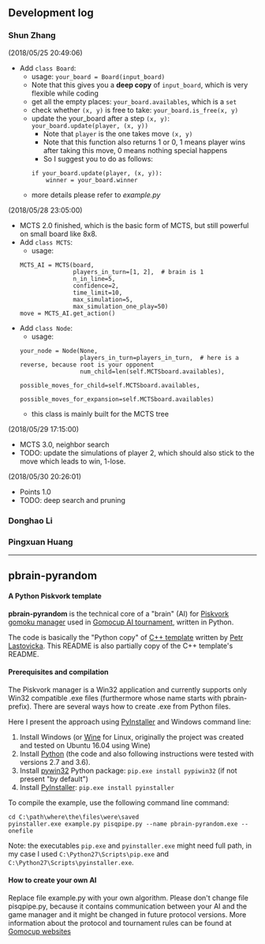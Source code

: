 ## Development log

### Shun Zhang
(2018/05/25 20:49:06)
- Add `class Board`:
	- usage: `your_board = Board(input_board)`
	- Note that this gives you a **deep copy** of `input_board`, which is very flexible while coding
	- get all the empty places: `your_board.availables`, which is a `set`
	- check whether `(x, y)` is free to take: `your_board.is_free(x, y)`
	- update the your_board after a step `(x, y)`: `your_board.update(player, (x, y))`
		- Note that `player` is the one takes move `(x, y)`
		- Note that this function also returns 1 or 0, 
		  1 means player wins after taking this move, 0 means nothing special happens
		- So I suggest you to do as follows:
		```
		if your_board.update(player, (x, y)):
			winner = your_board.winner	
		```
	- more details please refer to *example.py*

(2018/05/28 23:05:00)
- MCTS 2.0 finished, which is the basic form of MCTS, but still powerful on small board like 8x8.
- Add `class MCTS`:
    - usage:
    ```
    MCTS_AI = MCTS(board,
                   players_in_turn=[1, 2],  # brain is 1
                   n_in_line=5,
                   confidence=2,
                   time_limit=10,
                   max_simulation=5,
                   max_simulation_one_play=50)
    move = MCTS_AI.get_action()
    ```
- Add `class Node`:
    - usage:
    ```
    your_node = Node(None,
                     players_in_turn=players_in_turn,  # here is a reverse, because root is your opponent
                     num_child=len(self.MCTSboard.availables),
                     possible_moves_for_child=self.MCTSboard.availables,
                     possible_moves_for_expansion=self.MCTSboard.availables)
    ```
    - this class is mainly built for the MCTS tree

(2018/05/29 17:15:00)
- MCTS 3.0, neighbor search
- TODO: update the simulations of player 2, which should also stick to the move which leads to win, 1-lose.

(2018/05/30 20:26:01)
- Points 1.0
- TODO: deep search and pruning

### Donghao Li

### Pingxuan Huang

---
## pbrain-pyrandom

#### A Python Piskvork template

**pbrain-pyrandom** is the technical core of a "brain" (AI) for [Piskvork gomoku manager](http://petr.lastovicka.sweb.cz/piskvork.zip)
used in [Gomocup AI tournament](http://gomocup.org), written in Python.

The code is basically the "Python copy" of [C++ template](http://petr.lastovicka.sweb.cz/skel_cpp.zip) written by [Petr Lastovicka](http://petr.lastovicka.sweb.cz/indexEN.html).
This README is also partially copy of the C++ template's README.

#### Prerequisites and compilation
The Piskvork manager is a Win32 application and currently supports only Win32 compatible .exe files (furthermore whose name starts with pbrain- prefix).
There are several ways how to create .exe from Python files.

Here I present the approach using [PyInstaller](http://pyinstaller.org) and Windows command line:

1. Install Windows (or [Wine](https://www.winehq.org/) for Linux, originally the project was created and tested on Ubuntu 16.04 using Wine)
2. Install [Python](http://www.python.org) (the code and also following instructions were tested with versions 2.7 and 3.6).
3. Install [pywin32](https://sourceforge.net/projects/pywin32) Python package: `pip.exe install pypiwin32` (if not present "by default")
4. Install [PyInstaller](https://www.pyinstaller.org/): `pip.exe install pyinstaller`

To compile the example, use the following command line command:
```
cd C:\path\where\the\files\were\saved
pyinstaller.exe example.py pisqpipe.py --name pbrain-pyrandom.exe --onefile
```

Note: the executables `pip.exe` and `pyinstaller.exe` might need full path, in my case I used `C:\Python27\Scripts\pip.exe` and `C:\Python27\Scripts\pyinstaller.exe`.

#### How to create your own AI
Replace file example.py with your own algorithm. Please don't change file pisqpipe.py, because it contains communication between your AI and the game manager and it might be changed in future protocol versions. 
More information about the protocol and tournament rules can be found at [Gomocup websites](http://gomocup.org)
